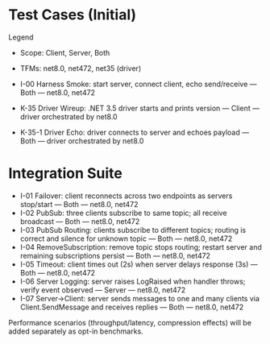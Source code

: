 # Test Cases (Initial)

Legend
- Scope: Client, Server, Both
- TFMs: net8.0, net472, net35 (driver)

- I-00 Harness Smoke: start server, connect client, echo send/receive — Both — net8.0, net472
- K-35 Driver Wireup: .NET 3.5 driver starts and prints version — Client — driver orchestrated by net8.0
- K-35-1 Driver Echo: driver connects to server and echoes payload — Both — driver orchestrated by net8.0

# Integration Suite
- I-01 Failover: client reconnects across two endpoints as servers stop/start — Both — net8.0, net472
- I-02 PubSub: three clients subscribe to same topic; all receive broadcast — Both — net8.0, net472
- I-03 PubSub Routing: clients subscribe to different topics; routing is correct and silence for unknown topic — Both — net8.0, net472
- I-04 RemoveSubscription: remove topic stops routing; restart server and remaining subscriptions persist — Both — net8.0, net472
- I-05 Timeout: client times out (2s) when server delays response (3s) — Both — net8.0, net472
- I-06 Server Logging: server raises LogRaised when handler throws; verify event observed — Server — net8.0, net472
- I-07 Server→Client: server sends messages to one and many clients via Client.SendMessage and receives replies — Both — net8.0, net472

Performance scenarios (throughput/latency, compression effects) will be added separately as opt-in benchmarks.
